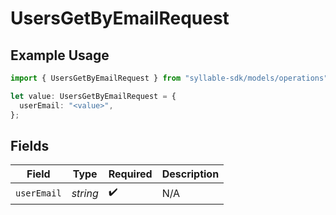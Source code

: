 # UsersGetByEmailRequest

## Example Usage

```typescript
import { UsersGetByEmailRequest } from "syllable-sdk/models/operations";

let value: UsersGetByEmailRequest = {
  userEmail: "<value>",
};
```

## Fields

| Field              | Type               | Required           | Description        |
| ------------------ | ------------------ | ------------------ | ------------------ |
| `userEmail`        | *string*           | :heavy_check_mark: | N/A                |